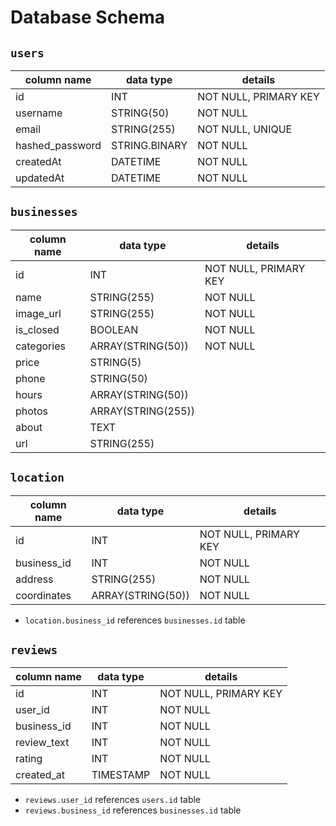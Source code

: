 # **Database Schema**

## **`users`**

| column name     | data type     | details               |
| --------------- | ------------- | --------------------- |
| id              | INT           | NOT NULL, PRIMARY KEY |
| username        | STRING(50)    | NOT NULL              |
| email           | STRING(255)   | NOT NULL, UNIQUE      |
| hashed_password | STRING.BINARY | NOT NULL              |
| createdAt       | DATETIME      | NOT NULL              |
| updatedAt       | DATETIME      | NOT NULL              |

## **`businesses`**

| column name | data type          | details               |
| ----------- | ------------------ | --------------------- |
| id          | INT                | NOT NULL, PRIMARY KEY |
| name        | STRING(255)        | NOT NULL              |
| image_url   | STRING(255)        | NOT NULL              |
| is_closed   | BOOLEAN            | NOT NULL              |
| categories  | ARRAY(STRING(50))  | NOT NULL              |
| price       | STRING(5)          |                       |
| phone       | STRING(50)         |                       |
| hours       | ARRAY(STRING(50))  |                       |
| photos      | ARRAY(STRING(255)) |                       |
| about       | TEXT               |                       |
| url         | STRING(255)        |                       |

## **`location`**

| column name | data type         | details               |
| ----------- | ----------------- | --------------------- |
| id          | INT               | NOT NULL, PRIMARY KEY |
| business_id | INT               | NOT NULL              |
| address     | STRING(255)       | NOT NULL              |
| coordinates | ARRAY(STRING(50)) | NOT NULL              |

- `location.business_id` references `businesses.id` table

## **`reviews`**

| column name | data type | details               |
| ----------- | --------- | --------------------- |
| id          | INT       | NOT NULL, PRIMARY KEY |
| user_id     | INT       | NOT NULL              |
| business_id | INT       | NOT NULL              |
| review_text | INT       | NOT NULL              |
| rating      | INT       | NOT NULL              |
| created_at  | TIMESTAMP | NOT NULL              |

- `reviews.user_id` references `users.id` table
- `reviews.business_id` references `businesses.id` table
